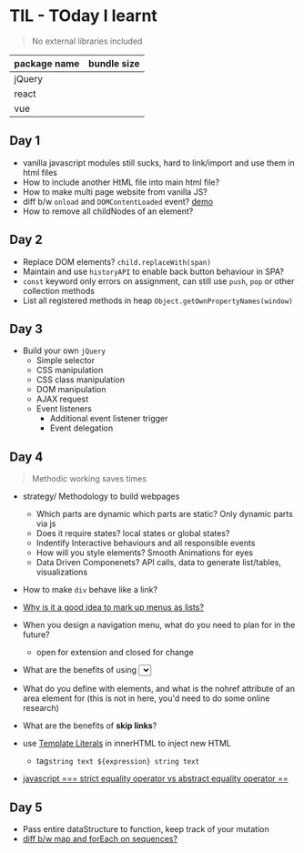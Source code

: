 # TIL - TOday I learnt

> No external libraries included

| package name | bundle size |
| ------------ | ----------- |
| jQuery       |             |
| react        |             |
| vue          |             |

## Day 1

- vanilla javascript modules still sucks, hard to link/import and use them in html files
- How to include another HtML file into main html file?
- How to make multi page website from vanilla JS?
- diff b/w `onload` and `DOMContentLoaded` event? [demo](http://web.archive.org/web/20150405114023/http://ie.microsoft.com/testdrive/HTML5/DOMContentLoaded/Default.html)
- How to remove all childNodes of an element?

## Day 2

- Replace DOM elements? `child.replaceWith(span)`
- Maintain and use `historyAPI` to enable back button behaviour in SPA?
- `const` keyword only errors on assignment, can still use `push`, `pop` or other collection methods
- List all registered methods in heap `Object.getOwnPropertyNames(window)`

## Day 3

- Build your own `jQuery`
  - Simple selector
  - CSS manipulation
  - CSS class manipulation
  - DOM manipulation
  - AJAX request
  - Event listeners
    - Additional event listener trigger
    - Event delegation

## Day 4

> Methodic working saves times

- strategy/ Methodology to build webpages
  - Which parts are dynamic which parts are static? Only dynamic parts via js
  - Does it require states? local states or global states?
  - Indentify Interactive behaviours and all responsible events
  - How will you style elements? Smooth Animations for eyes
  - Data Driven Componenets? API calls, data to generate list/tables, visualizations
- How to make `div` behave like a link?

- [Why is it a good idea to mark up menus as lists?](https://stackoverflow.com/questions/43824003/why-use-lists-for-navigation-menus)
- When you design a navigation menu, what do you need to plan for in the future?
  - open for extension and closed for change
- What are the benefits of using <select> elements for menus, and what are the problems?
- What do you define with <area> elements, and what is the nohref attribute of an area element for (this is not in here, you'd need to do some online research)
- What are the benefits of **skip links**?
- use [Template Literals](https://developer.mozilla.org/en-US/docs/Web/JavaScript/Reference/Template_literals) in innerHTML to inject new HTML
  - tag`string text ${expression} string text`
- [javascript === strict equality operator vs abstract equality operator ==](https://stackoverflow.com/questions/359494/which-equals-operator-vs-should-be-used-in-javascript-comparisons)

## Day 5

- Pass entire dataStructure to function, keep track of your mutation
- [diff b/w map and forEach on sequences?](https://codeburst.io/javascript-map-vs-foreach-f38111822c0f)

